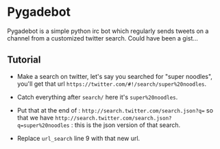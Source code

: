 # Pygadebot

Pygadebot is a simple python irc bot which regularly sends tweets on a channel from a customized twitter search. Could have been a gist...

## Tutorial
* Make a search on twitter, let's say you searched for "super noodles", you'll get that url `https://twitter.com/#!/search/super%20noodles`.

* Catch everything after `search/` here it's `super%20noodles`.
* Put that at the end of : `http://search.twitter.com/search.json?q=` so that we have `http://search.twitter.com/search.json?q=super%20noodles` : this is the json version of that search.

* Replace `url_search` line 9 with that new url.
